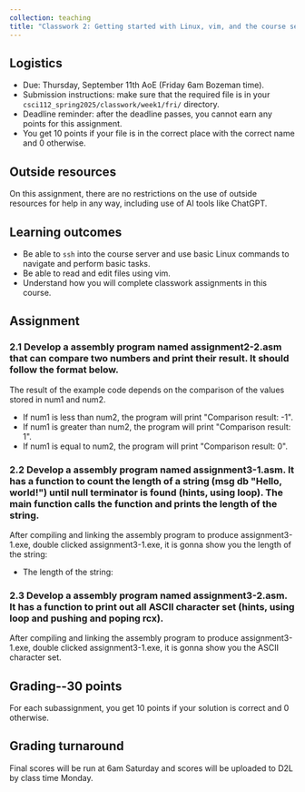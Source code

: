 ```yaml
---
collection: teaching
title: "Classwork 2: Getting started with Linux, vim, and the course server"
---
```


## Logistics
* Due: Thursday, September 11th AoE (Friday 6am Bozeman time).
* Submission instructions: make sure that the required file is in your
	`csci112_spring2025/classwork/week1/fri/` directory.
* Deadline reminder: after the deadline passes, you cannot earn any points for
	this assignment.
* You get 10 points if your file is in the correct place with the correct name
	and 0 otherwise.

## Outside resources

On this assignment, there are no restrictions on the use of outside resources
for help in any way, including use of AI tools like ChatGPT.

## Learning outcomes
* Be able to `ssh` into the course server and use basic Linux commands to
	navigate and perform basic tasks.
* Be able to read and edit files using vim.
* Understand how you will complete classwork assignments in this course.

## Assignment

### 2.1 Develop a assembly program named assignment2-2.asm that can compare two numbers and print their result. It should follow the format below.
The result of the example code depends on the comparison of the values stored in num1 and num2.

* If num1 is less than num2, the program will print "Comparison result: -1".
* If num1 is greater than num2, the program will print "Comparison result: 1".
* If num1 is equal to num2, the program will print "Comparison result: 0".

### 2.2 Develop a assembly program named assignment3-1.asm. It has a function to count the length of a string (msg db "Hello, world!") until null terminator is found (hints, using loop). The main function calls the function and prints the length of the string.

After compiling and linking the assembly program to produce assignment3-1.exe, double clicked assignment3-1.exe, it is gonna show you the length of the string:
* The length of the string:

### 2.3 Develop a assembly program named assignment3-2.asm. It has a function to print out all ASCII character set (hints, using loop and pushing and poping rcx).

After compiling and linking the assembly program to produce assignment3-1.exe, double clicked assignment3-1.exe, it is gonna show you the ASCII character set.

## Grading--30 points
   For each subassignment, you get 10 points if your solution is correct and 0 otherwise.

## Grading turnaround

Final scores will be run at 6am Saturday and scores will be
uploaded to D2L by class time Monday.
